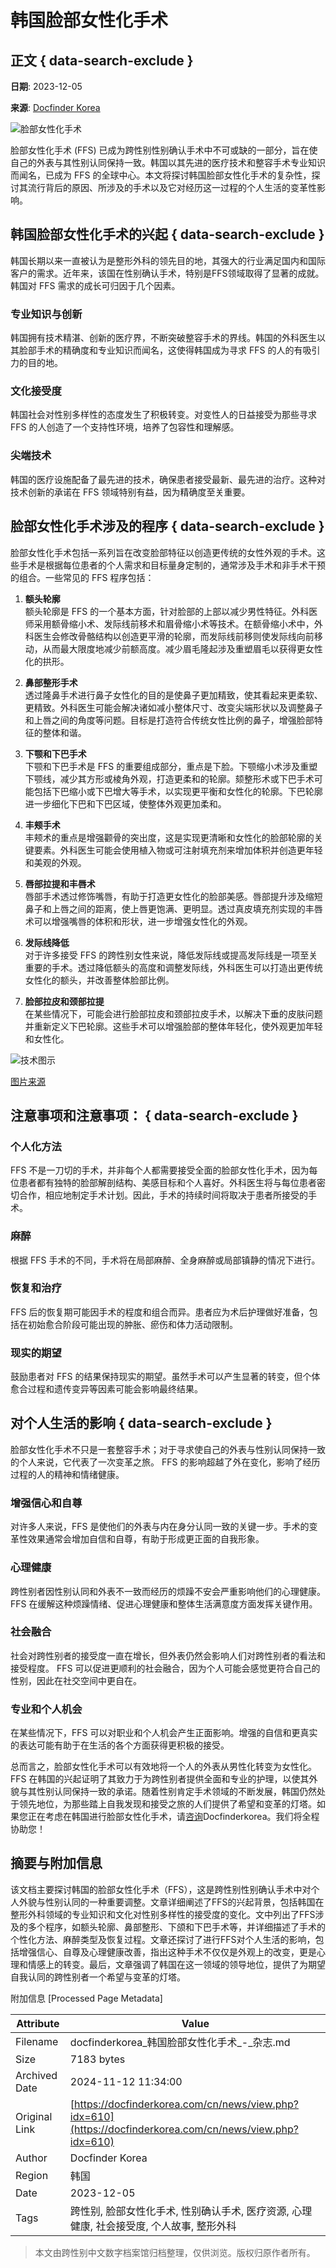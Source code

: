 # 韩国脸部女性化手术

## 正文 { data-search-exclude }


**日期**: 2023-12-05

**来源**: [Docfinder Korea](https://docfinderkorea.com)

![脸部女性化手术](https://docfinderkorea.com/uploads/editor/2023/12/050853_656f0f22cf0ba.jpg)

脸部女性化手术 (FFS) 已成为跨性别性别确认手术中不可或缺的一部分，旨在使自己的外表与其性别认同保持一致。韩国以其先进的医疗技术和整容手术专业知识而闻名，已成为 FFS 的全球中心。本文将探讨韩国脸部女性化手术的复杂性，探讨其流行背后的原因、所涉及的手术以及它对经历这一过程的个人生活的变革性影响。

## 韩国脸部女性化手术的兴起 { data-search-exclude }

韩国长期以来一直被认为是整形外科的领先目的地，其强大的行业满足国内和国际客户的需求。近年来，该国在性别确认手术，特别是FFS领域取得了显著的成就。韩国对 FFS 需求的成长可归因于几个因素。

### 专业知识与创新

韩国拥有技术精湛、创新的医疗界，不断突破整容手术的界线。韩国的外科医生以其脸部手术的精确度和专业知识而闻名，这使得韩国成为寻求 FFS 的人的有吸引力的目的地。

### 文化接受度

韩国社会对性别多样性的态度发生了积极转变。对变性人的日益接受为那些寻求 FFS 的人创造了一个支持性环境，培养了包容性和理解感。

### 尖端技术

韩国的医疗设施配备了最先进的技术，确保患者接受最新、最先进的治疗。这种对技术创新的承诺在 FFS 领域特别有益，因为精确度至关重要。

## 脸部女性化手术涉及的程序  { data-search-exclude }

脸部女性化手术包括一系列旨在改变脸部特征以创造更传统的女性外观的手术。这些手术是根据每位患者的个人需求和目标量身定制的，通常涉及手术和非手术干预的组合。一些常见的 FFS 程序包括：

1. **额头轮廓**  
   额头轮廓是 FFS 的一个基本方面，针对脸部的上部以减少男性特征。外科医师采用额骨缩小术、发际线前移术和眉骨缩小术等技术。在额骨缩小术中，外科医生会修改骨骼结构以创造更平滑的轮廓，而发际线前移则使发际线向前移动，从而最大限度地减少前额高度。减少眉毛隆起涉及重塑眉毛以获得更女性化的拱形。

2. **鼻部整形手术**  
   透过隆鼻手术进行鼻子女性化的目的是使鼻子更加精致，使其看起来更柔软、更精致。外科医生可能会解决诸如减小整体尺寸、改变尖端形状以及调整鼻子和上唇之间的角度等问题。目标是打造符合传统女性比例的鼻子，增强脸部特征的整体和谐。

3. **下颚和下巴手术**  
   下颚和下巴手术是 FFS 的重要组成部分，重点是下脸。下颚缩小术涉及重塑下颚线，减少其方形或棱角外观，打造更柔和的轮廓。颏整形术或下巴手术可能包括下巴缩小或下巴增大等手术，以实现更平衡和女性化的轮廓。下巴轮廓进一步细化下巴和下巴区域，使整体外观更加柔和。

4. **丰颊手术**  
   丰颊术的重点是增强颧骨的突出度，这是实现更清晰和女性化的脸部轮廓的关键要素。外科医生可能会使用植入物或可注射填充剂来增加体积并创造更年轻和美观的外观。

5. **唇部拉提和丰唇术**  
   唇部手术透过修饰嘴唇，有助于打造更女性化的脸部美感。唇部提升涉及缩短鼻子和上唇之间的距离，使上唇更饱满、更明显。透过真皮填充剂实现的丰唇术可以增强嘴唇的体积和形状，进一步增强女性化的外观。

6. **发际线降低**  
   对于许多接受 FFS 的跨性别女性来说，降低发际线或提高发际线是一项至关重要的手术。透过降低额头的高度和调整发际线，外科医生可以打造出更传统女性化的额头，并改善整体脸部比例。

7. **脸部拉皮和颈部拉提**  
   在某些情况下，可能会进行脸部拉皮和颈部拉皮手术，以解决下垂的皮肤问题并重新定义下巴轮廓。这些手术可以增强脸部的整体年轻化，使外观更加年轻和女性化。

![技术图示](https://docfinderkorea.com/uploads/editor/2023/12/050853_656f0f34071c0.png)

[图片来源](https://my.clevelandclinic.org/health/treatments/21574-facial-feminization-surgery)

## 注意事项和注意事项： { data-search-exclude }

### 个人化方法

FFS 不是一刀切的手术，并非每个人都需要接受全面的脸部女性化手术，因为每位患者都有独特的脸部解剖结构、美感目标和个人喜好。外科医生将与每位患者密切合作，相应地制定手术计划。因此，手术的持续时间将取决于患者所接受的手术。

### 麻醉

根据 FFS 手术的不同，手术将在局部麻醉、全身麻醉或局部镇静的情况下进行。

### 恢复和治疗

FFS 后的恢复期可能因手术的程度和组合而异。患者应为术后护理做好准备，包括在初始愈合阶段可能出现的肿胀、瘀伤和体力活动限制。

### 现实的期望

鼓励患者对 FFS 的结果保持现实的期望。虽然手术可以产生显著的转变，但个体愈合过程和遗传变异等因素可能会影响最终结果。

## 对个人生活的影响 { data-search-exclude }

脸部女性化手术不只是一套整容手术；对于寻求使自己的外表与性别认同保持一致的个人来说，它代表了一次变革之旅。 FFS 的影响超越了外在变化，影响了经历过程的人的精神和情绪健康。

### 增强信心和自尊

对许多人来说，FFS 是使他们的外表与内在身分认同一致的关键一步。手术的变革性效果通常会增加自信和自尊，有助于形成更正面的自我形象。

### 心理健康

跨性别者因性别认同和外表不一致而经历的烦躁不安会严重影响他们的心理健康。 FFS 在缓解这种烦躁情绪、促进心理健康和整体生活满意度方面发挥关键作用。

### 社会融合 

社会对跨性别者的接受度一直在增长，但外表仍然会影响人们对跨性别者的看法和接受程度。 FFS 可以促进更顺利的社会融合，因为个人可能会感觉更符合自己的性别，因此在社交空间中更自在。

### 专业和个人机会

在某些情况下，FFS 可以对职业和个人机会产生正面影响。增强的自信和更真实的表达可能有助于在生活的各个方面获得更积极的接受。

总而言之，脸部女性化手术可以有效地将一个人的外表从男性化转变为女性化。 FFS 在韩国的兴起证明了其致力于为跨性别者提供全面和专业的护理，以使其外貌与其性别认同保持一致的承诺。随着性别肯定手术领域的不断发展，韩国仍然处于领先地位，为那些踏上自我发现和接受之旅的人们提供了希望和变革的灯塔。如果您正在考虑在韩国进行脸部女性化手术，请[咨询](https://docfinderkorea.com/cn/free-service/online-consultation/index.php)Docfinderkorea。我们将全程协助您！

## 摘要与附加信息

<!-- tcd_abstract -->
该文档主要探讨韩国的脸部女性化手术（FFS），这是跨性别性别确认手术中对个人外貌与性别认同的一种重要调整。文章详细阐述了FFS的兴起背景，包括韩国在整形外科领域的专业知识和文化对性别多样性的接受度的变化。文中列出了FFS涉及的多个程序，如额头轮廓、鼻部整形、下颌和下巴手术等，并详细描述了手术的个性化方法、麻醉类型及恢复过程。文章还探讨了进行FFS对个人生活的影响，包括增强信心、自尊及心理健康改善，指出这种手术不仅仅是外观上的改变，更是心理和情感上的转变。最后，文章强调了韩国在这一领域的领导地位，提供了为期望自我认同的跨性别者一个希望与变革的灯塔。
<!-- tcd_abstract_end -->

附加信息 [Processed Page Metadata]

| Attribute       | Value                                  |
|-----------------|----------------------------------------|
| Filename        | docfinderkorea_韩国脸部女性化手术_-_杂志.md                             |
| Size            | 7183 bytes                           |
| Archived Date   | 2024-11-12 11:34:00                             |
| Original Link   | [https://docfinderkorea.com/cn/news/view.php?idx=610](https://docfinderkorea.com/cn/news/view.php?idx=610)                       |
| Author          | Docfinder Korea                               |
| Region          | 韩国                               |
| Date            | 2023-12-05                                 |
| Tags            | 跨性别, 脸部女性化手术, 性别确认手术, 医疗资源, 心理健康, 社会接受度, 个人故事, 整形外科                                 |
>
> 本文由跨性别中文数字档案馆归档整理，仅供浏览。版权归原作者所有。
>